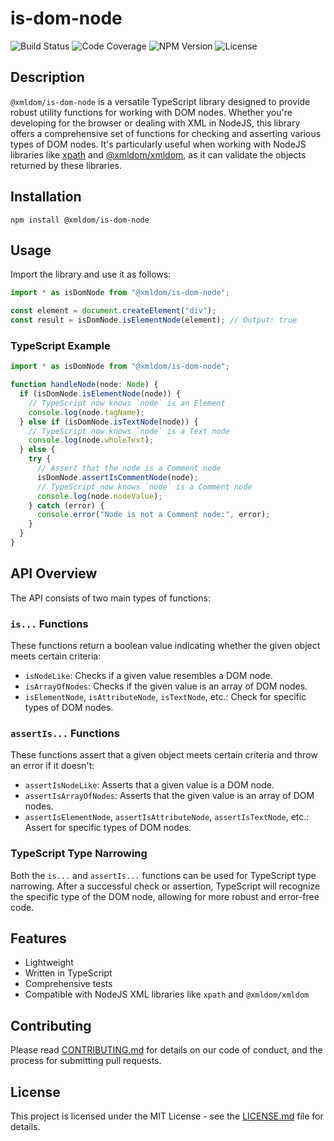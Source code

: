 # is-dom-node

![Build Status](https://img.shields.io/github/actions/workflow/status/xmldom/is-dom-node/ci.yml)
![Code Coverage](https://img.shields.io/codecov/c/github/xmldom/is-dom-node)
![NPM Version](https://img.shields.io/npm/v/@xmldom/is-dom-node)
![License](https://img.shields.io/npm/l/@xmldom/is-dom-node)

## Description

`@xmldom/is-dom-node` is a versatile TypeScript library designed to provide robust utility functions for working with DOM nodes. Whether you're developing for the browser or dealing with XML in NodeJS, this library offers a comprehensive set of functions for checking and asserting various types of DOM nodes. It's particularly useful when working with NodeJS libraries like [xpath](https://www.npmjs.com/package/xpath) and [@xmldom/xmldom](https://www.npmjs.com/package/@xmldom/xmldom), as it can validate the objects returned by these libraries.

## Installation

```shell
npm install @xmldom/is-dom-node
```

## Usage

Import the library and use it as follows:

```javascript
import * as isDomNode from "@xmldom/is-dom-node";

const element = document.createElement("div");
const result = isDomNode.isElementNode(element); // Output: true
```

### TypeScript Example

```typescript
import * as isDomNode from "@xmldom/is-dom-node";

function handleNode(node: Node) {
  if (isDomNode.isElementNode(node)) {
    // TypeScript now knows `node` is an Element
    console.log(node.tagName);
  } else if (isDomNode.isTextNode(node)) {
    // TypeScript now knows `node` is a Text node
    console.log(node.wholeText);
  } else {
    try {
      // Assert that the node is a Comment node
      isDomNode.assertIsCommentNode(node);
      // TypeScript now knows `node` is a Comment node
      console.log(node.nodeValue);
    } catch (error) {
      console.error("Node is not a Comment node:", error);
    }
  }
}
```

## API Overview

The API consists of two main types of functions:

### `is...` Functions

These functions return a boolean value indicating whether the given object meets certain criteria:

- `isNodeLike`: Checks if a given value resembles a DOM node.
- `isArrayOfNodes`: Checks if the given value is an array of DOM nodes.
- `isElementNode`, `isAttributeNode`, `isTextNode`, etc.: Check for specific types of DOM nodes.

### `assertIs...` Functions

These functions assert that a given object meets certain criteria and throw an error if it doesn't:

- `assertIsNodeLike`: Asserts that a given value is a DOM node.
- `assertIsArrayOfNodes`: Asserts that the given value is an array of DOM nodes.
- `assertIsElementNode`, `assertIsAttributeNode`, `assertIsTextNode`, etc.: Assert for specific types of DOM nodes.

### TypeScript Type Narrowing

Both the `is...` and `assertIs...` functions can be used for TypeScript type narrowing. After a successful check or assertion, TypeScript will recognize the specific type of the DOM node, allowing for more robust and error-free code.

## Features

- Lightweight
- Written in TypeScript
- Comprehensive tests
- Compatible with NodeJS XML libraries like `xpath` and `@xmldom/xmldom`

## Contributing

Please read [CONTRIBUTING.md](CONTRIBUTING.md) for details on our code of conduct, and the process for submitting pull requests.

## License

This project is licensed under the MIT License - see the [LICENSE.md](LICENSE.md) file for details.
